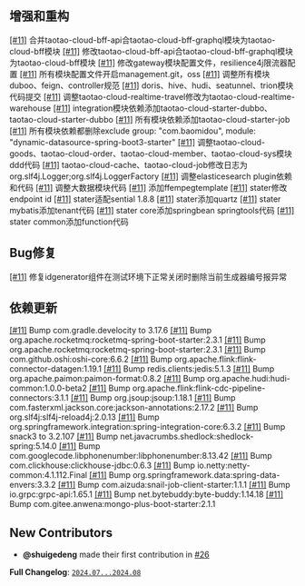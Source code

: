 ## 增强和重构

[[#11]](https://github.com/shuigedeng/taotao-cloud-project/issues/11) 合并taotao-cloud-bff-api合taotao-cloud-bff-graphql模块为taotao-cloud-bff模块 
[[#11]](https://github.com/shuigedeng/taotao-cloud-project/issues/11) 修改taotao-cloud-bff-api合taotao-cloud-bff-graphql模块为taotao-cloud-bff模块 
[[#11]](https://github.com/shuigedeng/taotao-cloud-project/issues/11) 修改gateway模块配置文件，resilience4j限流器配置 
[[#11]](https://github.com/shuigedeng/taotao-cloud-project/issues/11) 所有模块配置文件开启management.git，oss 
[[#11]](https://github.com/shuigedeng/taotao-cloud-project/issues/11) 调整所有模块duboo、feign、controller规范 
[[#11]](https://github.com/shuigedeng/taotao-cloud-project/issues/11) doris、hive、hudi、seatunnel、trion模块代码提交 
[[#11]](https://github.com/shuigedeng/taotao-cloud-project/issues/11) 调整taotao-cloud-realtime-travel修改为taotao-cloud-realtime-warehouse 
[[#11]](https://github.com/shuigedeng/taotao-cloud-project/issues/11) integration模块依赖添加taotao-cloud-starter-dubbo、taotao-cloud-starter-dubbo 
[[#11]](https://github.com/shuigedeng/taotao-cloud-project/issues/11) 所有模块依赖添加taotao-cloud-starter-job 
[[#11]](https://github.com/shuigedeng/taotao-cloud-project/issues/11) 所有模块依赖都删除exclude group: "com.baomidou", module: "dynamic-datasource-spring-boot3-starter" 
[[#11]](https://github.com/shuigedeng/taotao-cloud-project/issues/11) 调整taotao-cloud-goods、taotao-cloud-order、taotao-cloud-member、taotao-cloud-sys模块ddd代码 
[[#11]](https://github.com/shuigedeng/taotao-cloud-project/issues/11) taotao-cloud-cache、taotao-cloud-job修改日志为org.slf4j.Logger;org.slf4j.LoggerFactory 
[[#11]](https://github.com/shuigedeng/taotao-cloud-project/issues/11) 调整elasticesearch plugin依赖和代码 
[[#11]](https://github.com/shuigedeng/taotao-cloud-project/issues/11) 调整大数据模块代码 
[[#11]](https://github.com/shuigedeng/taotao-cloud-project/issues/11) 添加ffempegtemplate 
[[#11]](https://github.com/shuigedeng/taotao-cloud-project/issues/11) stater修改endpoint id 
[[#11]](https://github.com/shuigedeng/taotao-cloud-project/issues/11) stater适配sential 1.8.8 
[[#11]](https://github.com/shuigedeng/taotao-cloud-project/issues/11) stater添加quartz 
[[#11]](https://github.com/shuigedeng/taotao-cloud-project/issues/11) stater mybatis添加tenant代码 
[[#11]](https://github.com/shuigedeng/taotao-cloud-project/issues/11) stater core添加springbean springtools代码 
[[#11]](https://github.com/shuigedeng/taotao-cloud-project/issues/11) stater common添加function代码 

## Bug修复

[[#11]](https://github.com/shuigedeng/taotao-cloud-project/issues/11) 修复idgenerator组件在测试环境下正常关闭时删除当前生成器编号报异常 

## 依赖更新

[[#11]](https://github.com/shuigedeng/taotao-cloud-project/issues/11) Bump  com.gradle.develocity to 3.17.6 
[[#11]](https://github.com/shuigedeng/taotao-cloud-project/issues/11) Bump org.apache.rocketmq:rocketmq-spring-boot-starter:2.3.1 
[[#11]](https://github.com/shuigedeng/taotao-cloud-project/issues/11) Bump org.apache.rocketmq:rocketmq-spring-boot-starter:2.3.1 
[[#11]](https://github.com/shuigedeng/taotao-cloud-project/issues/11) Bump com.github.oshi:oshi-core:6.6.2 
[[#11]](https://github.com/shuigedeng/taotao-cloud-project/issues/11) Bump org.apache.flink:flink-connector-datagen:1.19.1 
[[#11]](https://github.com/shuigedeng/taotao-cloud-project/issues/11) Bump redis.clients:jedis:5.1.3 
[[#11]](https://github.com/shuigedeng/taotao-cloud-project/issues/11) Bump org.apache.paimon:paimon-format:0.8.2 
[[#11]](https://github.com/shuigedeng/taotao-cloud-project/issues/11) Bump org.apache.hudi:hudi-common:1.0.0-beta2 
[[#11]](https://github.com/shuigedeng/taotao-cloud-project/issues/11) Bump org.apache.flink:flink-cdc-pipeline-connectors:3.1.1 
[[#11]](https://github.com/shuigedeng/taotao-cloud-project/issues/11) Bump org.jsoup:jsoup:1.18.1 
[[#11]](https://github.com/shuigedeng/taotao-cloud-project/issues/11) Bump com.fasterxml.jackson.core:jackson-annotations:2.17.2 
[[#11]](https://github.com/shuigedeng/taotao-cloud-project/issues/11) Bump org.slf4j:slf4j-reload4j:2.0.13 
[[#11]](https://github.com/shuigedeng/taotao-cloud-project/issues/11) Bump org.springframework.integration:spring-integration-core:6.3.2 
[[#11]](https://github.com/shuigedeng/taotao-cloud-project/issues/11) Bump snack3 to 3.2.107 
[[#11]](https://github.com/shuigedeng/taotao-cloud-project/issues/11) Bump net.javacrumbs.shedlock:shedlock-spring:5.14.0 
[[#11]](https://github.com/shuigedeng/taotao-cloud-project/issues/11) Bump com.googlecode.libphonenumber:libphonenumber:8.13.42 
[[#11]](https://github.com/shuigedeng/taotao-cloud-project/issues/11) Bump com.clickhouse:clickhouse-jdbc:0.6.3 
[[#11]](https://github.com/shuigedeng/taotao-cloud-project/issues/11) Bump io.netty:netty-common:4.1.112.Final 
[[#11]](https://github.com/shuigedeng/taotao-cloud-project/issues/11) Bump org.springframework.data:spring-data-envers:3.3.2 
[[#11]](https://github.com/shuigedeng/taotao-cloud-project/issues/11) Bump com.aizuda:snail-job-client-starter:1.1.1 
[[#11]](https://github.com/shuigedeng/taotao-cloud-project/issues/11) Bump io.grpc:grpc-api:1.65.1 
[[#11]](https://github.com/shuigedeng/taotao-cloud-project/issues/11) Bump net.bytebuddy:byte-buddy:1.14.18 
[[#11]](https://github.com/shuigedeng/taotao-cloud-project/issues/11) Bump com.gitee.anwena:mongo-plus-boot-starter:2.1.1 

## New Contributors

* **@shuigedeng** made their first contribution in [#26](https://github.com/shuigedeng/taotao-cloud-project/pull/26)

**Full Changelog**: [`2024.07...2024.08`](https://github.com/shuigedeng/taotao-cloud-project/compare/2024.07...2024.08)
